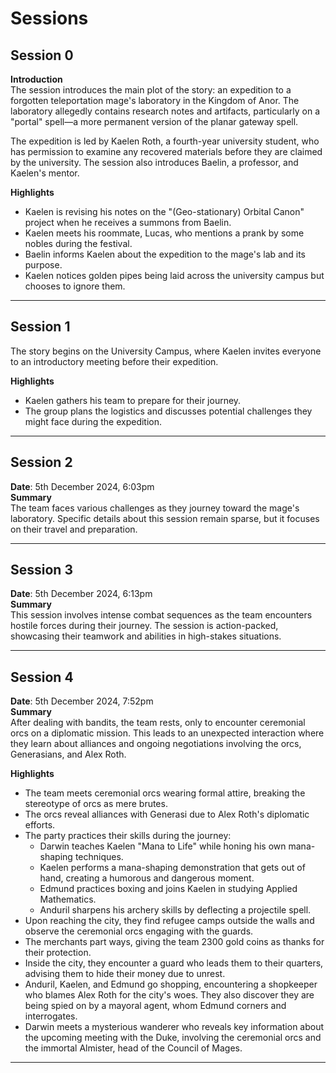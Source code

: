 # Sessions

## Session 0
**Introduction**  
The session introduces the main plot of the story: an expedition to a forgotten teleportation mage's laboratory in the Kingdom of Anor. The laboratory allegedly contains research notes and artifacts, particularly on a "portal" spell—a more permanent version of the planar gateway spell.

The expedition is led by Kaelen Roth, a fourth-year university student, who has permission to examine any recovered materials before they are claimed by the university. The session also introduces Baelin, a professor, and Kaelen's mentor.

**Highlights**
- Kaelen is revising his notes on the "(Geo-stationary) Orbital Canon" project when he receives a summons from Baelin.
- Kaelen meets his roommate, Lucas, who mentions a prank by some nobles during the festival.
- Baelin informs Kaelen about the expedition to the mage's lab and its purpose.
- Kaelen notices golden pipes being laid across the university campus but chooses to ignore them.

---

## Session 1
The story begins on the University Campus, where Kaelen invites everyone to an introductory meeting before their expedition.

**Highlights**
- Kaelen gathers his team to prepare for their journey.
- The group plans the logistics and discusses potential challenges they might face during the expedition.

---

## Session 2
**Date**: 5th December 2024, 6:03pm  
**Summary**  
The team faces various challenges as they journey toward the mage's laboratory. Specific details about this session remain sparse, but it focuses on their travel and preparation.

---

## Session 3
**Date**: 5th December 2024, 6:13pm  
**Summary**  
This session involves intense combat sequences as the team encounters hostile forces during their journey. The session is action-packed, showcasing their teamwork and abilities in high-stakes situations.

---

## Session 4
**Date**: 5th December 2024, 7:52pm  
**Summary**  
After dealing with bandits, the team rests, only to encounter ceremonial orcs on a diplomatic mission. This leads to an unexpected interaction where they learn about alliances and ongoing negotiations involving the orcs, Generasians, and Alex Roth.

**Highlights**
- The team meets ceremonial orcs wearing formal attire, breaking the stereotype of orcs as mere brutes.
- The orcs reveal alliances with Generasi due to Alex Roth's diplomatic efforts.
- The party practices their skills during the journey:
    - Darwin teaches Kaelen "Mana to Life" while honing his own mana-shaping techniques.
    - Kaelen performs a mana-shaping demonstration that gets out of hand, creating a humorous and dangerous moment.
    - Edmund practices boxing and joins Kaelen in studying Applied Mathematics.
    - Anduril sharpens his archery skills by deflecting a projectile spell.
- Upon reaching the city, they find refugee camps outside the walls and observe the ceremonial orcs engaging with the guards.
- The merchants part ways, giving the team 2300 gold coins as thanks for their protection.
- Inside the city, they encounter a guard who leads them to their quarters, advising them to hide their money due to unrest.
- Anduril, Kaelen, and Edmund go shopping, encountering a shopkeeper who blames Alex Roth for the city's woes. They also discover they are being spied on by a mayoral agent, whom Edmund corners and interrogates.
- Darwin meets a mysterious wanderer who reveals key information about the upcoming meeting with the Duke, involving the ceremonial orcs and the immortal Almister, head of the Council of Mages.

---
